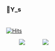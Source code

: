 ### 👋Y_s
#
<!--
**WeeYoungSeok/WeeYoungSeok** is a ✨ _special_ ✨ repository because its `README.md` (this file) appears on your GitHub profile.

Here are some ideas to get you started:

- 🔭 I’m currently working on ...
- 🌱 I’m currently learning ...
- 👯 I’m looking to collaborate on ...
- 🤔 I’m looking for help with ...
- 💬 Ask me about ...
- 📫 How to reach me: ...
- 😄 Pronouns: ...
- ⚡ Fun fact: ...
-->
[![Hits](https://hits.seeyoufarm.com/api/count/incr/badge.svg?url=https%3A%2F%2Fgithub.com%2FWeeYoungSeok&count_bg=%2379C83D&title_bg=%23555555&icon=&icon_color=%23E7E7E7&title=hits&edge_flat=false)](https://hits.seeyoufarm.com)
<br/>

<div class="item-wrap" style="display: flex; /* flex container를 만들어주는 속성 */
   justify-content: space-between; height: 200px; text-align: center;
  width: 50%;
  margin: 0 5px;">
  <div class="items" style="display: flex; /* flex container를 만들어주는 속성 */
   justify-content: space-between; height: 200px; text-align: center;
  width: 50%;
  margin: 0 5px;">
    <div class="item left" style="text-align: center;
  width: 50%;
  margin: 0 5px;"> 
      <div class="inner">
        <img src="https://github-readme-stats.vercel.app/api/top-langs/?username=WeeYoungSeok&layout=compact&theme=tokyonight"/>
      </div>
    </div>
    <div class="item right" style="text-align: center;
  width: 50%;
  margin: 0 5px;">
      <div class="inner">
        <img src="https://github-readme-stats.vercel.app/api?username=WeeYoungSeok"/>
      </div>
    </div>
  </div>
</div>

